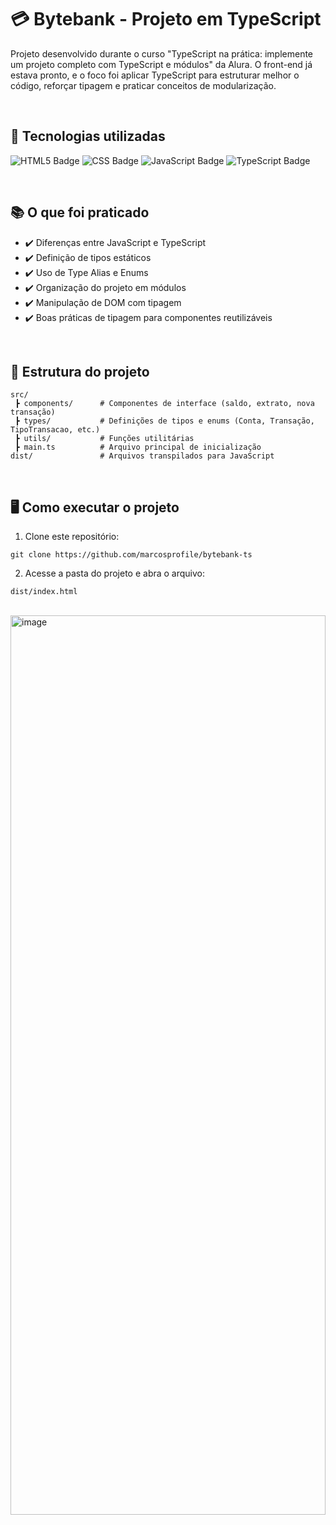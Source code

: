 # 💳 Bytebank - Projeto em TypeScript
Projeto desenvolvido durante o curso "TypeScript na prática: implemente um projeto completo com TypeScript e módulos" da Alura.
O front-end já estava pronto, e o foco foi aplicar TypeScript para estruturar melhor o código, reforçar tipagem e praticar conceitos de modularização.

<br>

## 🚀 Tecnologias utilizadas
![HTML5 Badge](https://img.shields.io/badge/HTML5-E34F26?logo=html5&logoColor=fff&style=for-the-badge) ![CSS Badge](https://img.shields.io/badge/CSS-639?logo=css&logoColor=fff&style=for-the-badge) ![JavaScript Badge](https://img.shields.io/badge/JavaScript-F7DF1E?logo=javascript&logoColor=000&style=for-the-badge) ![TypeScript Badge](https://img.shields.io/badge/TypeScript-3178C6?logo=typescript&logoColor=fff&style=for-the-badge)

<br>

## 📚 O que foi praticado
- ✔️ Diferenças entre JavaScript e TypeScript
- ✔️ Definição de tipos estáticos
- ✔️ Uso de Type Alias e Enums
- ✔️ Organização do projeto em módulos
- ✔️ Manipulação de DOM com tipagem
- ✔️ Boas práticas de tipagem para componentes reutilizáveis

<br>

## 📂 Estrutura do projeto
```
src/
 ┣ components/      # Componentes de interface (saldo, extrato, nova transação)
 ┣ types/           # Definições de tipos e enums (Conta, Transação, TipoTransacao, etc.)
 ┣ utils/           # Funções utilitárias
 ┣ main.ts          # Arquivo principal de inicialização
dist/               # Arquivos transpilados para JavaScript
```

<br>

## 🖥️ Como executar o projeto
1. Clone este repositório:
```
git clone https://github.com/marcosprofile/bytebank-ts
```
2. Acesse a pasta do projeto e abra o arquivo:
```
dist/index.html
```

<br>

<img width="100%" height="1439" alt="image" src="https://github.com/user-attachments/assets/b016ca63-1a2f-49a8-9084-ff7da175385b" />
